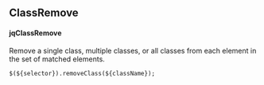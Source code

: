 ## ClassRemove
#### jqClassRemove
Remove a single class, multiple classes, or all classes from each element in the set of matched elements.
```
$(${selector}).removeClass(${className});
```